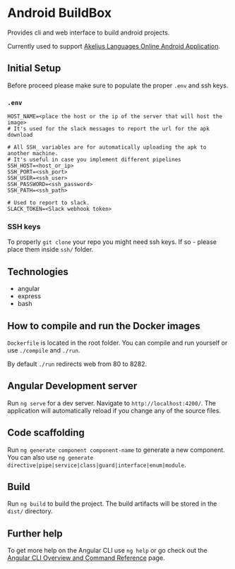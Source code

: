 # Android BuildBox

Provides cli and web interface to build android projects.

Currently used to support [Akelius Languages Online Android Application](https://github.com/Akelius-Languages-Online/university-language-app-android).

## Initial Setup

Before proceed please make sure to populate the proper `.env` and ssh keys.

### `.env`

```
HOST_NAME=<place the host or the ip of the server that will host the image>
# It's used for the slack messages to report the url for the apk download

# All SSH_ variables are for automatically uploading the apk to another machine.
# It's useful in case you implement different pipelines
SSH_HOST=<host_or_ip>
SSH_PORT=<ssh_port>
SSH_USER=<ssh_user>
SSH_PASSWORD=<ssh_password>
SSH_PATH=<ssh_path>

# Used to report to slack.
SLACK_TOKEN=<Slack webhook token>
```

### SSH keys

To properly `git clone` your repo you might need ssh keys. If so - please place them inside `ssh/` folder.

## Technologies

- angular
- express
- bash

## How to compile and run the Docker images

`Dockerfile` is located in the root folder. You can compile and run yourself or use `./compile` and `./run`.

By default `./run` redirects web from 80 to 8282.

## Angular Development server

Run `ng serve` for a dev server. Navigate to `http://localhost:4200/`. The application will automatically reload if you change any of the source files.

## Code scaffolding

Run `ng generate component component-name` to generate a new component. You can also use `ng generate directive|pipe|service|class|guard|interface|enum|module`.

## Build

Run `ng build` to build the project. The build artifacts will be stored in the `dist/` directory.

## Further help

To get more help on the Angular CLI use `ng help` or go check out the [Angular CLI Overview and Command Reference](https://angular.io/cli) page.
